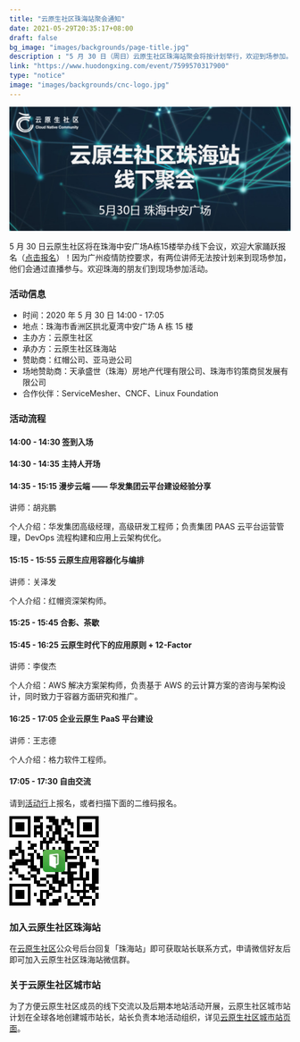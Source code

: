 ```yaml
---
title: "云原生社区珠海站聚会通知"
date: 2021-05-29T20:35:17+08:00
draft: false
bg_image: "images/backgrounds/page-title.jpg"
description : "5 月 30 日（周日）云原生社区珠海站聚会将按计划举行，欢迎到场参加。"
link: "https://www.huodongxing.com/event/7599570317900"
type: "notice"
image: "images/backgrounds/cnc-logo.jpg"
---
```


![](008i3skNly1gqzo7kvbxhj30u00d8akt.jpg)

5 月 30 日云原生社区将在珠海中安广场A栋15楼举办线下会议，欢迎大家踊跃报名（[点击报名](https://www.huodongxing.com/event/7599570317900)）！因为广州疫情防控要求，有两位讲师无法按计划来到现场参加，他们会通过直播参与。欢迎珠海的朋友们到现场参加活动。

### 活动信息

- 时间：2020 年 5 月 30 日 14:00 - 17:05
- 地点：珠海市香洲区拱北夏湾中安广场 A 栋 15 楼
- 主办方：云原生社区
- 承办方：云原生社区珠海站
- 赞助商：红帽公司、亚马逊公司
- 场地赞助商：天承盛世（珠海）房地产代理有限公司、珠海市钧策商贸发展有限公司
- 合作伙伴：ServiceMesher、CNCF、Linux Foundation

### 活动流程

#### 14:00 - 14:30 签到入场

#### 14:30 - 14:35 主持人开场
#### 14:35 - 15:15 漫步云端 —— 华发集团云平台建设经验分享

讲师：胡兆鹏

个人介绍：华发集团高级经理，高级研发工程师；负责集团 PAAS 云平台运营管理，DevOps 流程构建和应用上云架构优化。

#### 15:15 - 15:55 云原生应用容器化与编排

讲师：关泽发

个人介绍：红帽资深架构师。

#### 15:25 - 15:45 合影、茶歇

#### 15:45 - 16:25 云原生时代下的应用原则 + 12-Factor

讲师：李俊杰

个人介绍：AWS 解决方案架构师，负责基于 AWS 的云计算方案的咨询与架构设计，同时致力于容器方面研究和推广。

#### 16:25 - 17:05 企业云原生 PaaS 平台建设

讲师：王志德

个人介绍：格力软件工程师。

#### 17:05 - 17:30 自由交流

请到[活动行](https://www.huodongxing.com/event/7599570317900)上报名，或者扫描下面的二维码报名。

![](008i3skNly1gqzo7k8sn9j304g04gwea.jpg)

### 加入云原生社区珠海站

在[云原生社区](https://cloudnative.to)公众号后台回复「珠海站」即可获取站长联系方式，申请微信好友后即可加入云原生社区珠海站微信群。

### 关于云原生社区城市站

为了方便云原生社区成员的线下交流以及后期本地站活动开展，云原生社区城市站计划在全球各地创建城市站长，站长负责本地活动组织，详见[云原生社区城市站页面](https://cloudnative.to/city/)。